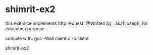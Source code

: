 # shimrit-ex2

this exersice implements http request. 
@Written by : asaf joseph, for education purpose.

compile with: 
gcc -Wall client.c -o client 

shimrit-ex2
